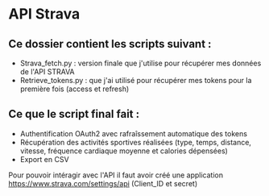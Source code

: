 # API Strava

## Ce dossier contient les scripts suivant :
- Strava_fetch.py : version finale que j'utilise pour récupérer mes données de l'API STRAVA
- Retrieve_tokens.py : que j'ai utilisé pour récupérer mes tokens pour la première fois (access et refresh)

## Ce que le script final fait :
- Authentification OAuth2 avec rafraîssement automatique des tokens
- Récupération des activités sportives réalisées (type, temps, distance, vitesse, fréquence cardiaque moyenne et calories dépensées)
- Export en CSV

Pour pouvoir intéragir avec l'API il faut avoir créé une application https://www.strava.com/settings/api (Client_ID et secret)

